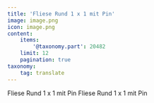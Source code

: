 ```yaml
---
title: 'Fliese Rund 1 x 1 mit Pin'
image: image.png
icon: image.png
content:
    items:
        '@taxonomy.part': 20482
    limit: 12
    pagination: true
taxonomy:
    tag: translate
---
```


Fliese Rund 1 x 1 mit Pin
Fliese Rund 1 x 1 mit Pin
